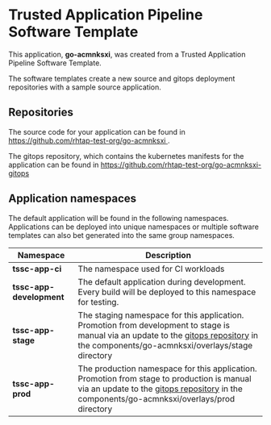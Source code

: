 # Trusted Application Pipeline Software Template

This application, **go-acmnksxi**, was created from a Trusted Application Pipeline Software Template.

The software templates create a new source and gitops deployment repositories with a sample source application. 

## Repositories

The source code for your application can be found in [https://github.com/rhtap-test-org/go-acmnksxi ](https://github.com/rhtap-test-org/go-acmnksxi ).
 
The gitops repository, which contains the kubernetes manifests for the application can be found in 
[https://github.com/rhtap-test-org/go-acmnksxi-gitops ](https://github.com/rhtap-test-org/go-acmnksxi-gitops ) 

## Application namespaces 

The default application will be found in the following namespaces. Applications can be deployed into unique namespaces or multiple software templates can also bet generated into the same group namespaces.  

|  Namespace   |  Description   |  
| -------- | -------- |
| **tssc-app-ci** | The namespace used for CI workloads |
| **tssc-app-development** | The default application during development. Every build will be deployed to this namespace for testing. |
| **tssc-app-stage** | The staging namespace for this application. Promotion from development to stage is manual via an update to the [gitops repository](https://github.com/rhtap-test-org/go-acmnksxi-gitops ) in the components/go-acmnksxi/overlays/stage directory |
| **tssc-app-prod** | The production namespace for this application. Promotion from stage to production is manual via an update to the [gitops repository](https://github.com/rhtap-test-org/go-acmnksxi-gitops ) in the components/go-acmnksxi/overlays/prod directory |